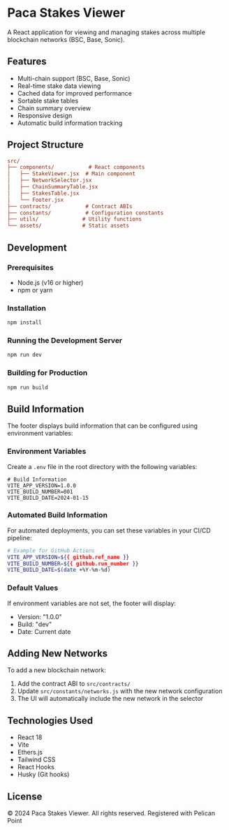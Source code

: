 # Paca Stakes Viewer

A React application for viewing and managing stakes across multiple blockchain networks (BSC, Base, Sonic).

## Features

- Multi-chain support (BSC, Base, Sonic)
- Real-time stake data viewing
- Cached data for improved performance
- Sortable stake tables
- Chain summary overview
- Responsive design
- Automatic build information tracking

## Project Structure

```ini
src/
├── components/           # React components
│   ├── StakeViewer.jsx  # Main component
│   ├── NetworkSelector.jsx
│   ├── ChainSummaryTable.jsx
│   ├── StakesTable.jsx
│   └── Footer.jsx
├── contracts/           # Contract ABIs
├── constants/           # Configuration constants
├── utils/              # Utility functions
└── assets/             # Static assets
```

## Development

### Prerequisites

- Node.js (v16 or higher)
- npm or yarn

### Installation

```bash
npm install
```

### Running the Development Server

```bash
npm run dev
```

### Building for Production

```bash
npm run build
```

## Build Information

The footer displays build information that can be configured using environment variables:

### Environment Variables

Create a `.env` file in the root directory with the following variables:

```env
# Build Information
VITE_APP_VERSION=1.0.0
VITE_BUILD_NUMBER=001
VITE_BUILD_DATE=2024-01-15
```

### Automated Build Information

For automated deployments, you can set these variables in your CI/CD pipeline:

```bash
# Example for GitHub Actions
VITE_APP_VERSION=${{ github.ref_name }}
VITE_BUILD_NUMBER=${{ github.run_number }}
VITE_BUILD_DATE=$(date +%Y-%m-%d)
```

### Default Values

If environment variables are not set, the footer will display:

- Version: "1.0.0"
- Build: "dev"
- Date: Current date

## Adding New Networks

To add a new blockchain network:

1. Add the contract ABI to `src/contracts/`
2. Update `src/constants/networks.js` with the new network configuration
3. The UI will automatically include the new network in the selector

## Technologies Used

- React 18
- Vite
- Ethers.js
- Tailwind CSS
- React Hooks
- Husky (Git hooks)

## License

© 2024 Paca Stakes Viewer. All rights reserved.
Registered with Pelican Point
